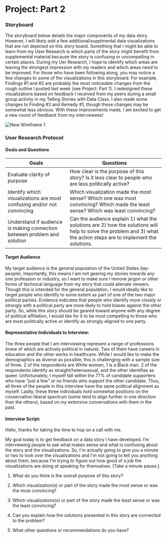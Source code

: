# Project: Part 2

### Storyboard

The storyboard below details the major components of my data story. However, I will likely add a few additional/supplmental data visualizations that are not depicted on this story board. Something that I might be able to learn from my User Research is which parts of the story might benefit from supplemental material because the story is confusing or uncompelling in certain places. During my Uer Research, I hope to identify which areas are leaving the strongest impression with my readers and which areas need to be improved. For those who have been following along, you may notice a few changes to some of the visualizations in this storyboard. For example, Findings #1 and #2 are probably the most noticeable changes from the rough outline I posted last week (see Project: Part 1). I redesigned these visualizations based on feedback I received from my peers during a small group activity in my Telling Stories with Data Class. I also made some changes to Finding #3 and Remedy #1, though these changes may be somewhat less obvious. With these improvements made, I am excited to get a new round of feedback from my interviewees!

![New Wireframe 1](https://user-images.githubusercontent.com/70919897/95268854-247e1200-0806-11eb-8ee0-831200f6e14a.png)


### User Research Protocol
#### Goals and Questions
| Goals | Questions |
| --- | --- |
|Evaluate clarity of purpose |	How clear is the purpose of this story? Is it less clear to people who are less politically active? |
|Identify which visualizations are most confusing and/or not convincing | Which visualization made the most sense? Which one was most convincing? Which made the least sense? Which was least convincing? |
|Understand if audience is making connection between problem and solution | Can the audience explain 1) what the solutions are 2) how the solutions will help to solve the problem and 3) what the action steps are to implement the solutions. |

#### Target Audience
<div class="bg-gray mb-2">
My target audience is the general population of the United States (lay-people). Importantly, this means I am not gearing my stories towards any one profession or industry, so I want to make sure I remove jargon or other forms of technical language from my story that could alienate viewers. Though this is intended for the general population, I would ideally like to target people who identify to some extent as part of one of the two major political parties. Evidence indicates that people who identify more closely or strongly with a political party are more likely to hold biases against the other party. So, while this story should be geared toward anyone with any degree of political affiliation, I would like for it to be most compelling to those who are most politically active or identify as strongly aligned to one party.
 </div>

#### Representative Individuals to Interview:
The three people that I am interviewing represent a range of professions (none of which are actively political in nature). Two of them have careers in education and the other works in healthcare. While I would like to make the demographics as diverse as possible, this is challenging with a sample size of three. 2 of the respondents are White women, 1 is a Black man. 2 of the respondents identify as straight/heterosexual, and the other identifies as queer. Unfortunately, I myself fall within the 77% of candidate supporters who have “just a few” or no friends who support the other candidate. Thus, all three of the people in this interview have the same political alignment as myself. Lastly, these three individuals hold somewhat positions on the conservative-liberal spectrum (some tend to align further in one direction than the others), based on my extensive conversations with them in the past.

#### Interview Script:
<div class="bg-gray mb-2">
Hello, thanks for taking the time to hop on a call with me.

My goal today is to get feedback on a data story I have developed. I’m interviewing people to ask what makes sense and what is confusing about the story and the visualizations. So, I'm actually going to give you a minute or two to look over the visualizations and I'm not going to tell you anything about them, because I'm trying to figure out how good of a job the visualizations are doing at speaking for themselves. [Take a minute pause.]

1.	What do you think is the overall purpose of this story?

2.	Which visualization(s) or part of the story made the most sense or was the most convincing?

3.	Which visualizations(s) or part of the story made the least sense or was the least convincing?

4.	Can you explain how the solutions presented in this story are connected to the problem?

5.	What other questions or recommendations do you have?
</div>
